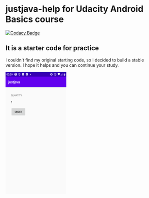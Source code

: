 # justjava-help for Udacity Android Basics course

[![Codacy Badge](https://api.codacy.com/project/badge/Grade/1351bf4f4b9e4540bc4776bc4e3c1f16)](https://app.codacy.com/manual/track.runner800/justjava-help?utm_source=github.com&utm_medium=referral&utm_content=LaszloLajosT/justjava-help&utm_campaign=Badge_Grade_Dashboard)

## It is a starter code for practice
I couldn't find my original starting code, so I decided to build a stable version. I hope it helps and you can continue your study.

<img src="/Screenshot.png" width="200" height="400" />

